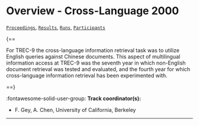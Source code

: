 # Overview - Cross-Language 2000

[`Proceedings`](./proceedings.md), [`Results`](./results.md), [`Runs`](./runs.md), [`Participants`](./participants.md)

{==

For TREC-9 the cross-language information retrieval task was to utilize English queries against Chinese documents. This aspect of multilingual information access at TREC-9 was the seventh year in which non-English document retrieval was tested and evaluated, and the fourth year for which cross-language information retrieval has been experimented with.

==}

:fontawesome-solid-user-group: **Track coordinator(s):**

- F. Gey, A. Chen, University of California, Berkeley 



---

